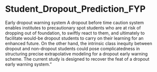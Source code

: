 # Student_Dropout_Prediction_FYP
Early dropout warning system
A dropout before time caution system enables institutes to precautionary spot students who are at risk of dropping out of foundation, to swiftly react to them, and ultimately to facilitate would-be dropout students to carry on their learning for an enhanced future. On the other hand, the intrinsic class inequity between dropout and non-dropout students could pose complicatedness in structuring precise extrapolative modeling for a dropout early warning scheme. The current study is designed to recover the feat of a dropout early warning system.”
